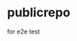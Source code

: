 # publicrepo
for e2e test























































































































































































































































































































































































































































































































































































































































































































































































































































































